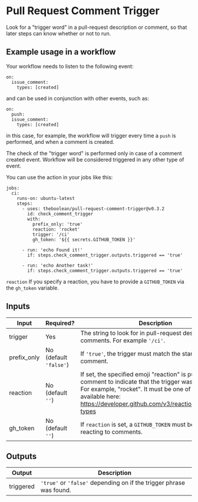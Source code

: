 # Pull Request Comment Trigger

Look for a "trigger word" in a pull-request description or comment, so that later steps can know whether or not to run.

<!-- TODO release workflow-preprocessor This is most useful in tandem with [workflow-preprocessor], so that you don't have to be writing a ton of `if`s all down the line. -->

## Example usage in a workflow

Your workflow needs to listen to the following event:
```
on:
  issue_comment:
    types: [created]
```

and can be used in conjunction with other events, such as:
```
on:
  push:
  issue_comment:
    types: [created]
```
in this case, for example, the workflow will trigger every time a `push` is performed, and when a comment is created.

The check of the "trigger word" is performed only in case of a comment created event. Workflow will be considered triggered in any other type of event.

You can use the action in your jobs like this:

```
jobs:
  ci:
    runs-on: ubuntu-latest
    steps:
      - uses: theboolean/pull-request-comment-trigger@v0.3.2
        id: check_comment_trigger
        with:
          prefix_only: 'true'
          reaction: 'rocket'
          trigger: '/ci'
          gh_token: '${{ secrets.GITHUB_TOKEN }}'

      - run: 'echo Found it!'
        if: steps.check_comment_trigger.outputs.triggered == 'true'

      - run: 'echo Another task!'
        if: steps.check_comment_trigger.outputs.triggered == 'true'
```

`reaction` 
If you specify a reaction, you have to provide a `GITHUB_TOKEN` via the `gh_token` variable.

## Inputs

| Input | Required? | Description |
| ----- | --------- | ----------- |
| trigger | Yes | The string to look for in pull-request descriptions and comments. For example `'/ci'`. |
| prefix_only | No (default `'false'`) | If `'true'`, the trigger must match the start of the comment. |
| reaction | No (default `''`) | If set, the specified emoji "reaction" is put on the comment to indicate that the trigger was detected. For example, "rocket". It must be one of the values available here: https://developer.github.com/v3/reactions/#reaction-types |
| gh_token | No (default `''`) | If `reaction` is set, a `GITHUB_TOKEN` must be set to allow reacting to comments. |


## Outputs

| Output | Description |
| ------ | ----------- |
| triggered | `'true'` or `'false'` depending on if the trigger phrase was found. |
